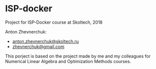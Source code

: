 # ISP-docker
Project for ISP-Docker course at Skoltech, 2018

Anton Zhevnerchuk: 
- anton.zhevnerchuk@skoltech.ru
- zhevnerchuk@gmail.com

This porject is based on the project made by me and my colleagues for Numerical Linear Algebra and Optimization Methods courses.
